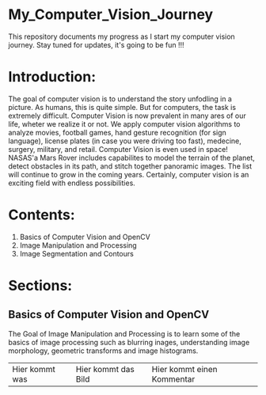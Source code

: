 # My_Computer_Vision_Journey
This repository documents my progress as I start my computer vision journey. Stay tuned for updates, it's going to be fun !!!

# Introduction: 
The goal of computer vision is to understand the story unfodling in a picture. As humans, this is quite simple. But for computers, the task is extremely difficult. Computer Vision is now prevalent in many ares of our life, wheter we realize it or not. We apply computer vision algorithms to analyze movies, football games, hand gesture recognition (for sign language), license plates (in case you were driving too fast), medecine, surgery, military, and retail. Computer Vision is even used in space! NASAS'a Mars Rover includes capabilites to model the terrain of the planet, detect obstacles in its path, and stitch together panoramic images. The list will continue to grow in the coming years. Certainly, computer vision is an exciting field with endless possibilities.

# Contents:
1. Basics of Computer Vision and OpenCV
2. Image Manipulation and Processing
3. Image Segmentation and Contours  

# Sections: 
## Basics of Computer Vision and OpenCV 
The Goal of Image Manipulation and Processing is to learn some of the basics of image processing such as blurring inages, understanding image morphology, geometric transforms and image histograms.

|                |                     |                                                                           |
| -------------  | ------------------- | ------------------------------------------------------------------------- |
| Hier kommt was | Hier kommt das Bild | Hier kommt einen Kommentar 
